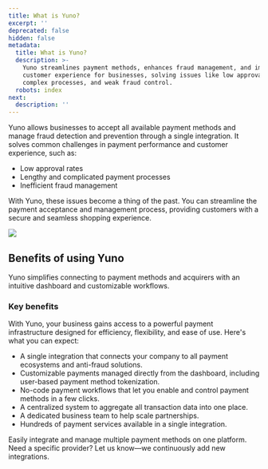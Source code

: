 ```yaml
---
title: What is Yuno?
excerpt: ''
deprecated: false
hidden: false
metadata:
  title: What is Yuno?
  description: >-
    Yuno streamlines payment methods, enhances fraud management, and improves
    customer experience for businesses, solving issues like low approval rates,
    complex processes, and weak fraud control.
  robots: index
next:
  description: ''
---
```

Yuno allows businesses to accept all available payment methods and manage fraud detection and prevention through a single integration. It solves common challenges in payment performance and customer experience, such as:  

* Low approval rates  
* Lengthy and complicated payment processes  
* Inefficient fraud management  

With Yuno, these issues become a thing of the past. You can streamline the payment acceptance and management process, providing customers with a secure and seamless shopping experience.

![](https://files.readme.io/2b5357c12d09086043aba183e06fd8f0081f7933ac69d577d006eb5845e7cee0-desktop_overview.png)  

## Benefits of using Yuno

Yuno simplifies connecting to payment methods and acquirers with an intuitive dashboard and customizable workflows.  

### Key benefits

With Yuno, your business gains access to a powerful payment infrastructure designed for efficiency, flexibility, and ease of use. Here's what you can expect:  

* A single integration that connects your company to all payment ecosystems and anti-fraud solutions.  
* Customizable payments managed directly from the dashboard, including user-based payment method tokenization.  
* No-code payment workflows that let you enable and control payment methods in a few clicks.  
* A centralized system to aggregate all transaction data into one place.  
* A dedicated business team to help scale partnerships.  
* Hundreds of payment services available in a single integration.  

Easily integrate and manage multiple payment methods on one platform. Need a specific provider? Let us know—we continuously add new integrations.
